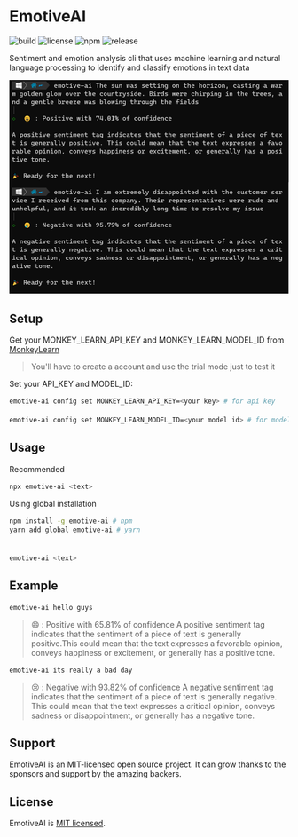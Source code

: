 # EmotiveAI

![build](https://github.com/iamando/emotive-ai/workflows/build/badge.svg)
![license](https://img.shields.io/github/license/iamando/emotive-ai?color=success)
![npm](https://img.shields.io/npm/v/emotive-ai)
![release](https://img.shields.io/github/release-date/iamando/emotive-ai)

Sentiment and emotion analysis cli that uses machine learning and natural language processing to identify and classify emotions in text data

![Demo](docs/demo.png)

## Setup

Get your MONKEY_LEARN_API_KEY and MONKEY_LEARN_MODEL_ID from [MonkeyLearn](https://monkeylearn.com/signup/)

> You'll have to create a account and use the trial mode just to test it

Set your API_KEY and MODEL_ID:

```bash
emotive-ai config set MONKEY_LEARN_API_KEY=<your key> # for api key

emotive-ai config set MONKEY_LEARN_MODEL_ID=<your model id> # for model
```

## Usage

Recommended

```bash
npx emotive-ai <text>
```

Using global installation

```bash
npm install -g emotive-ai # npm
yarn add global emotive-ai # yarn


emotive-ai <text>
```

## Example

```bash
emotive-ai hello guys
```

> 😄 : Positive with 65.81% of confidence
> A positive sentiment tag indicates that the sentiment of a piece of text is generally positive.This could mean that the text expresses a favorable opinion, conveys happiness or excitement, or generally has a positive tone.

```bash
emotive-ai its really a bad day
```

> 😢 : Negative with 93.82% of confidence
> A negative sentiment tag indicates that the sentiment of a piece of text is generally negative. This could mean that the text expresses a critical opinion, conveys sadness or disappointment, or generally has a negative tone.

## Support

EmotiveAI is an MIT-licensed open source project. It can grow thanks to the sponsors and support by the amazing backers.

## License

EmotiveAI is [MIT licensed](LICENSE).
